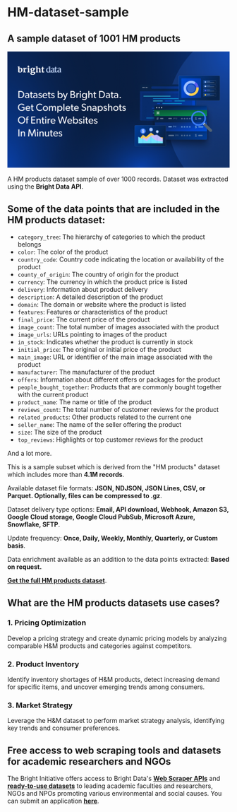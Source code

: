 # HM-dataset-sample

<h2>A sample dataset of 1001 HM products</h2>

![HM products dataset header](https://github.com/luminati-io/HM-dataset-sample/blob/main/HM-dataset.png)

A HM products dataset sample of over 1000 records. Dataset was extracted using the <b>Bright Data API</b>.

<h2>Some of the data points that are included in the HM products dataset:</h2>

* ```category_tree```: The hierarchy of categories to which the product belongs  
* ```color```: The color of the product  
* ```country_code```: Country code indicating the location or availability of the product  
* ```county_of_origin```: The country of origin for the product  
* ```currency```: The currency in which the product price is listed  
* ```delivery```: Information about product delivery  
* ```description```: A detailed description of the product  
* ```domain```: The domain or website where the product is listed  
* ```features```: Features or characteristics of the product  
* ```final_price```: The current price of the product  
* ```image_count```: The total number of images associated with the product  
* ```image_urls```: URLs pointing to images of the product  
* ```in_stock```: Indicates whether the product is currently in stock  
* ```initial_price```: The original or initial price of the product  
* ```main_image```: URL or identifier of the main image associated with the product  
* ```manufacturer```: The manufacturer of the product  
* ```offers```: Information about different offers or packages for the product  
* ```people_bought_together```: Products that are commonly bought together with the current product  
* ```product_name```: The name or title of the product  
* ```reviews_count```: The total number of customer reviews for the product  
* ```related_products```: Other products related to the current one  
* ```seller_name```: The name of the seller offering the product  
* ```size```: The size of the product  
* ```top_reviews```: Highlights or top customer reviews for the product  

And a lot more.

This is a sample subset which is derived from the "HM products"
dataset which includes more than <b>4.1M records</b>.

Available dataset file formats: <b>JSON, NDJSON, JSON Lines, CSV, or Parquet. Optionally, files can be compressed to .gz</b>.

Dataset delivery type options: <b>Email, API download, Webhook, Amazon S3, Google Cloud storage, Google Cloud PubSub, Microsoft Azure, Snowflake, SFTP</b>.

Update frequency: <b>Once, Daily, Weekly, Monthly, Quarterly, or Custom basis</b>.

Data enrichment available as an addition to the data points extracted: <b>Based on request.</b>

<b>[Get the full HM products dataset](https://brightdata.com/products/datasets/fashion/hm)</b>.

<h2>What are the HM products datasets use cases?</h2>

<h3>1. Pricing Optimization</h3>
Develop a pricing strategy and create dynamic pricing models by analyzing comparable H&M products and categories against competitors.

<h3>2. Product Inventory</h3>
Identify inventory shortages of H&M products, detect increasing demand for specific items, and uncover emerging trends among consumers.

<h3>3. Market Strategy</h3>
Leverage the H&M dataset to perform market strategy analysis, identifying key trends and consumer preferences.

<h2>Free access to web scraping tools and datasets for academic researchers and NGOs</h2>

The Bright Initiative offers access to Bright Data's <b>[Web Scraper APIs](https://brightdata.com/products/web-scraper)</b> and <b>[ready-to-use datasets](https://brightdata.com/products/datasets)</b> to leading academic faculties and researchers, NGOs and NPOs promoting various environmental and social causes. You can submit an application <b>[here](https://brightinitiative.com)</b>.
